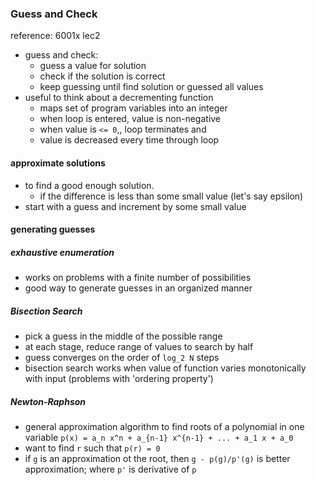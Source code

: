 ### Guess and Check
reference: 6001x lec2
* guess and check:
    * guess a value for solution
    * check if the solution is correct
    * keep guessing until find solution or guessed all values
* useful to think about a decrementing function
    * maps set of program variables into an integer
    * when loop is entered, value is non-negative
    * when value is `<= 0`,, loop terminates and
    * value is decreased every time through loop

#### approximate solutions
* to find a good enough solution.
    * if the difference is less than some small value (let's say epsilon)
* start with a guess and increment by some small value


#### generating guesses

##### exhaustive enumeration
* works on problems with a finite number of possibilities
* good way to generate guesses in an organized manner


##### Bisection Search
* pick a guess in the middle of the possible range
* at each stage, reduce range of values to search by half
* guess converges on the order of `log_2 N` steps
* bisection search works when value of function varies monotonically with input (problems with 'ordering property')


##### Newton-Raphson
* general approximation algorithm to find roots of a polynomial in one variable
`p(x) = a_n x^n + a_{n-1} x^{n-1} + ... + a_1 x + a_0`
* want to find `r` such that `p(r) = 0`
* if `g` is an approximation ot the root, then `g - p(g)/p'(g)` is better approximation; where `p'` is derivative of `p`
